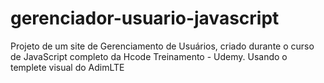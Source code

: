 # gerenciador-usuario-javascript
 Projeto de um site de Gerenciamento de Usuários, criado durante o curso de JavaScript completo da Hcode Treinamento - Udemy. Usando o templete visual do AdimLTE
